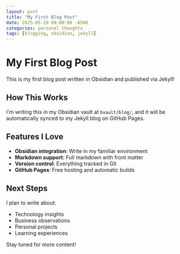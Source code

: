 ```yaml
---
layout: post
title: "My First Blog Post"
date: 2025-05-29 09:00:00 -0500
categories: personal thoughts
tags: [blogging, obsidian, jekyll]
---
```


# My First Blog Post

This is my first blog post written in Obsidian and published via Jekyll!

## How This Works

I'm writing this in my Obsidian vault at `bvault/blog/`, and it will be automatically synced to my Jekyll blog on GitHub Pages.

## Features I Love

- **Obsidian integration**: Write in my familiar environment
- **Markdown support**: Full markdown with front matter
- **Version control**: Everything tracked in Git
- **GitHub Pages**: Free hosting and automatic builds

## Next Steps

I plan to write about:
- Technology insights
- Business observations
- Personal projects
- Learning experiences

Stay tuned for more content!